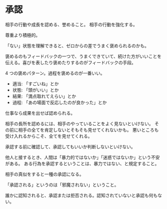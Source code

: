# 承認

相手の行動や成長を認める、誉めること。
相手の行動を強化する。

尊重より積極的。

「ない」状態を理解できると、ゼロからの差でうまく褒められるのかも。

褒めるのもフィードバックの一つで、うまくできていて、続けた方がいいことを伝える。喜びを表したり褒めたりするのがフィードバックの手段。

4 つの褒めパターン。過程を褒めるのが一番いい。

- 適当: 「すごいね」とか
- 状態: 「頭がいい」とか
- 結果: 「満点取れてえらい」とか
- 過程: 「あの場面で反応したのが良かった」とか

仕事なら成果を出せば認められる。

相手の長所を認めるには、相手のやっていることをよく見ないといけない。
その前に相手の全てを肯定しないとそもそも見せてくれないかも。
悪いところも受け入れるからこそ、全てを見せてくれる。

承認する前に確認して、承認してもいいか判断しないといけない。

他人と接するとき、人間は「暴力的ではないか」「迷惑ではないか」という不安がある。
ある行為を承認するということは、暴力ではない、と規定すること。

相手の真似をすると一種の承認になる。

「承認される」というのは「邪魔されない」ということ。

誰かに認知されると、承認または拒否される。認知されていないと承認も何もない。
